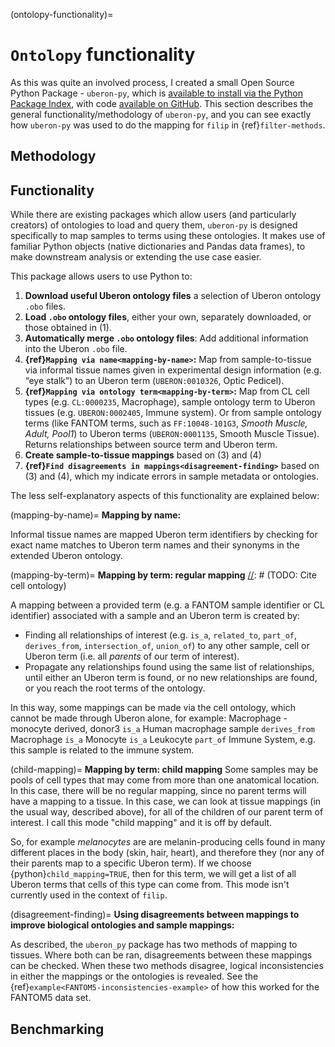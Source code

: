 (ontolopy-functionality)=
# `Ontolopy` functionality
[//]: # (TODO: Make Uberon-py a website and link to it)
[//]: # (TODO: Make a Zenodo for uberon-py and reference it here)
[//]: # (TODO: Explain Research Software Engineering approach)
[//]: # (TODO: Signpost this section)
[//]: # (TODO: make sure I am consistent about uberon-py/uberon_py)
[//]: # (TODO: Write roadmap/future work for this section, e.g. make the example public)
[//]: # (TODO: Link to documentation)

[//]: # (TODO: Rewrite intro)


As this was quite an involved process, I created a small Open Source Python Package -  `uberon-py`, which is [available to install via the Python Package Index]([https://pypi.org/project/uberon-py/]), with code [available on GitHub](https://github.com/NatalieThurlby/uberon-py).
This section describes the general functionality/methodology of `uberon-py`, and you can see exactly how `uberon-py` was used to do the mapping for `filip` in {ref}`filter-methods`.

## Methodology
[//]: # (TODO: Figure 14:)
<!--
Figure 14: A diagram illustrating parts of the UBERON and GO ontologies, with a fictional example of an UBERON-GO relationship. In this example, Regulation of lung development would be related to Left lung, but not to Bronchiole (as regulation of lung development could refer to a regulation of a different part of the lung).
-->

[//]: # (TODO: Write explain how mapping works: what is prioritised, etc)

## Functionality
[//]: # (TODO: List what can be downloaded)
[//]: # (TODO: Merge files)
[//]: # (TODO: Allow adding updating merged ontology in Python as you find issues, and output additions to a separate obo file)

While there are existing packages which allow users (and particularly creators) of ontologies to load and query them, `uberon-py` is designed specifically to map samples to terms using these ontologies.
It makes use of familiar Python objects (native dictionaries and Pandas data frames), to make downstream analysis or extending the use case easier.

This package allows users to use Python to:
1. **Download useful Uberon ontology files** a selection of Uberon ontology `.obo` files.
2. **Load `.obo` ontology files**, either your own, separately downloaded, or those obtained in (1).
3. **Automatically merge `.obo` ontology files**: Add additional information into the Uberon `.obo` file.
3. **{ref}`Mapping via name<mapping-by-name>`:** Map from sample-to-tissue via informal tissue names given in experimental design information (e.g. “eye stalk”) to an Uberon term (`UBERON:0010326`, Optic Pedicel).
4. **{ref}`Mapping via ontology term<mapping-by-term>`:** Map from CL cell types (e.g. `CL:0000235`, Macrophage), sample ontology term to Uberon tissues (e.g. `UBERON:0002405`, Immune system). Or from sample ontology terms (like FANTOM terms, such as `FF:10048-101G3`, *Smooth Muscle, Adult, Pool1*) to Uberon terms (`UBERON:0001135`, Smooth Muscle Tissue). Returns relationships between source term and Uberon term.
5. **Create sample-to-tissue mappings** based on (3) and (4)
6. **{ref}`Find disagreements in mappings<disagreement-finding>`** based on (3) and (4), which my indicate errors in sample metadata or ontologies.

The less self-explanatory aspects of this functionality are explained below:

[//]: # (TODO: Explain merge here)

(mapping-by-name)=
**Mapping by name:**

Informal tissue names are mapped Uberon term identifiers by checking for exact name matches to Uberon term names and their synonyms in the extended Uberon ontology.

(mapping-by-term)=
**Mapping by term: regular mapping**
[//]: # (TODO: Cite cell ontology)

A mapping between a provided term (e.g. a FANTOM sample identifier or CL identifier) associated with a sample and an Uberon term is created by:
* Finding all relationships of interest (e.g. `is_a`, `related_to`, `part_of`, `derives_from`, `intersection_of`, `union_of`) to any other sample, cell or Uberon term (i.e. all *parents* of our term of interest).
* Propagate any relationships found using the same list of relationships, until either an Uberon term is found, or no new relationships are found, or you reach the root terms of the ontology. 

In this way, some mappings can be made via the cell ontology, which cannot be made through Uberon alone, for example: Macrophage - monocyte derived, donor3 `is_a` Human macrophage sample `derives_from` Macrophage `is_a` Monocyte `is_a` Leukocyte `part_of` Immune System, e.g. this sample is related to the immune system.

[//]: # (TODO: Write about collapsing relationships)

[//]: # (TODO: Add example code for child-mapping melanocyte.)
(child-mapping)=
**Mapping by term: child mapping**
Some samples may be pools of cell types that may come from more than one anatomical location.
In this case, there will be no regular mapping, since no parent terms will have a mapping to a tissue. 
In this case, we can look at tissue mappings (in the usual way, described above), for all of the children of our parent term of interest.
I call this mode "child mapping" and it is off by default.

So, for example *melanocytes* are are melanin-producing cells found in many different places in the body (skin, hair, heart), and therefore they (nor any of their parents map to a specific Uberon term).
If we choose {python}`child_mapping=TRUE`, then for this term, we will get a list of all Uberon terms that cells of this type can come from.
This mode isn't currently used in the context of `filip`.

(disagreement-finding)=
**Using disagreements between mappings to improve biological ontologies and sample mappings:**

As described, the `uberon_py` package has two methods of mapping to tissues. 
Where both can be ran, disagreements between these mappings can be checked. 
When these two methods disagree, logical inconsistencies in either the mappings or the ontologies is revealed. 
See the {ref}`example<FANTOM5-inconsistencies-example>` of how this worked for the FANTOM5 data set.


## Benchmarking 
[//]: # (TODO: speed - compare from combining)
[//]: # (TODO: coverage - compare from combining)
